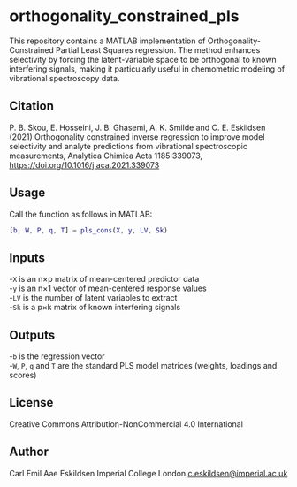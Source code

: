# orthogonality_constrained_pls

This repository contains a MATLAB implementation of Orthogonality-Constrained Partial Least Squares regression. The method enhances selectivity by forcing the latent-variable space to be orthogonal to known interfering signals, making it particularly useful in chemometric modeling of vibrational spectroscopy data.

## Citation
P. B. Skou, E. Hosseini, J. B. Ghasemi, A. K. Smilde and C. E. Eskildsen (2021) Orthogonality constrained inverse regression to improve model selectivity and analyte predictions from vibrational spectroscopic measurements, Analytica Chimica Acta 1185:339073, https://doi.org/10.1016/j.aca.2021.339073

## Usage
Call the function as follows in MATLAB:
```matlab
[b, W, P, q, T] = pls_cons(X, y, LV, Sk)
```

## Inputs
-`X` is an n×p matrix of mean-centered predictor data  
-`y` is an n×1 vector of mean-centered response values  
-`LV` is the number of latent variables to extract  
-`Sk` is a p×k matrix of known interfering signals  

## Outputs
-`b` is the regression vector  
-`W`, `P`, `q` and `T` are the standard PLS model matrices (weights, loadings and scores)  

## License
Creative Commons Attribution-NonCommercial 4.0 International

## Author
Carl Emil Aae Eskildsen
Imperial College London
c.eskildsen@imperial.ac.uk
